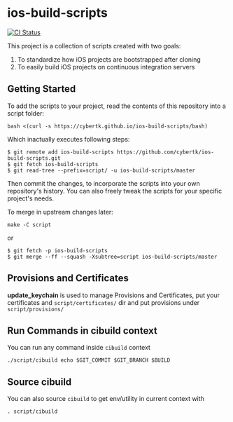 # ios-build-scripts

[![CI Status](http://img.shields.io/travis/cybertk/ios-build-scripts/master.svg?style=flat)](https://travis-ci.org/cybertk/ios-build-scripts)

This project is a collection of scripts created with two goals:

1. To standardize how iOS projects are bootstrapped after cloning
1. To easily build iOS projects on continuous integration servers

## Getting Started

To add the scripts to your project, read the contents of this repository into a script folder:

    bash <(curl -s https://cybertk.github.io/ios-build-scripts/bash)

Which inactually executes following steps:

    $ git remote add ios-build-scripts https://github.com/cybertk/ios-build-scripts.git
    $ git fetch ios-build-scripts
    $ git read-tree --prefix=script/ -u ios-build-scripts/master

Then commit the changes, to incorporate the scripts into your own repository's history. You can also freely tweak the scripts for your specific project's needs.

To merge in upstream changes later:

    make -C script

or

    $ git fetch -p ios-build-scripts
    $ git merge --ff --squash -Xsubtree=script ios-build-scripts/master

## Provisions and Certificates

**update_keychain** is used to manage Provisions and Certificates, put your certificates and `script/certificates/` dir and put provisions under `script/provisions/`

## Run Commands in cibuild context

You can run any command inside `cibuild` context

    ./script/cibuild echo $GIT_COMMIT $GIT_BRANCH $BUILD

## Source cibuild

You can also source `cibuild` to get env/utility in current context with

    . script/cibuild
